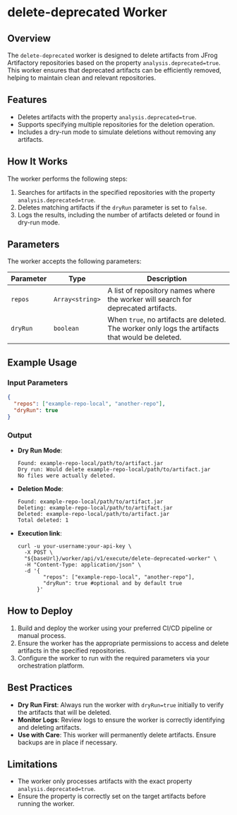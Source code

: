 # delete-deprecated Worker

## Overview
The `delete-deprecated` worker is designed to delete artifacts from JFrog Artifactory repositories based on the property `analysis.deprecated=true`. This worker ensures that deprecated artifacts can be efficiently removed, helping to maintain clean and relevant repositories.

## Features
- Deletes artifacts with the property `analysis.deprecated=true`.
- Supports specifying multiple repositories for the deletion operation.
- Includes a dry-run mode to simulate deletions without removing any artifacts.

## How It Works
The worker performs the following steps:
1. Searches for artifacts in the specified repositories with the property `analysis.deprecated=true`.
2. Deletes matching artifacts if the `dryRun` parameter is set to `false`.
3. Logs the results, including the number of artifacts deleted or found in dry-run mode.

## Parameters
The worker accepts the following parameters:

| Parameter  | Type          | Description                                                                                     |
|------------|---------------|-------------------------------------------------------------------------------------------------|
| `repos`    | `Array<string>` | A list of repository names where the worker will search for deprecated artifacts.               |
| `dryRun`   | `boolean`     | When `true`, no artifacts are deleted. The worker only logs the artifacts that would be deleted. |

## Example Usage

### Input Parameters
```json
{
  "repos": ["example-repo-local", "another-repo"],
  "dryRun": true
}
```

### Output
- **Dry Run Mode**:
  ```
  Found: example-repo-local/path/to/artifact.jar
  Dry run: Would delete example-repo-local/path/to/artifact.jar
  No files were actually deleted.
  ```
- **Deletion Mode**:
  ```
  Found: example-repo-local/path/to/artifact.jar
  Deleting: example-repo-local/path/to/artifact.jar
  Deleted: example-repo-local/path/to/artifact.jar
  Total deleted: 1
  ```
- **Execution link**:
  ```
  curl -u your-username:your-api-key \
    -X POST \
    "${baseUrl}/worker/api/v1/execute/delete-deprecated-worker" \
    -H "Content-Type: application/json" \
    -d '{
          "repos": ["example-repo-local", "another-repo"],
          "dryRun": true #optional and by default true
        }'
  ```
## How to Deploy
1. Build and deploy the worker using your preferred CI/CD pipeline or manual process.
2. Ensure the worker has the appropriate permissions to access and delete artifacts in the specified repositories.
3. Configure the worker to run with the required parameters via your orchestration platform.

## Best Practices
- **Dry Run First**: Always run the worker with `dryRun=true` initially to verify the artifacts that will be deleted.
- **Monitor Logs**: Review logs to ensure the worker is correctly identifying and deleting artifacts.
- **Use with Care**: This worker will permanently delete artifacts. Ensure backups are in place if necessary.

## Limitations
- The worker only processes artifacts with the exact property `analysis.deprecated=true`.
- Ensure the property is correctly set on the target artifacts before running the worker.